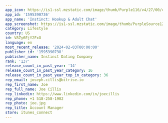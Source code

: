 ```yaml
---
app_icon: https://is1-ssl.mzstatic.com/image/thumb/Purple116/v4/27/00/c3/2700c315-1324-ddcf-4136-c5d9eec27e87/AppIcon-0-0-1x_U007emarketing-0-6-0-85-220.png/1024x1024bb.png
app_id: '1595390736'
app_name: 'Instinct: Hookup & Adult Chat'
app_screenshot: https://is1-ssl.mzstatic.com/image/thumb/PurpleSource126/v4/32/ce/ab/32ceabb0-5606-15d6-6003-2455e4421268/1bce2260-8c9c-4529-b6b2-d782b5cd28d8_b1_en.jpg/1242x2688bb.png
category: Lifestyle
country: US
id: V8Zy6EjY2FxO
language: en
most_recent_release: '2024-02-03T00:00:00'
publisher_id: '1595390738'
publisher_name: Instinct Dating Сompany
rank: '137'
release_count_in_past_year: '14'
release_count_in_past_year_category: 16
release_count_in_past_year_top_in_category: 36
rep_email: joseph.cillis@bitrise.io
rep_first_name: Joe
rep_full_name: Joe Cillis
rep_linkedin: https://www.linkedin.com/in/joecillis
rep_phone: +1 518-258-1902
rep_photo: joe.jpg
rep_title: Account Manager
store: itunes_connect
---
```

